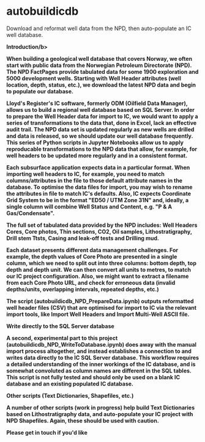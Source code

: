 # autobuildicdb
Download and reformat well data from the NPD, then auto-populate an IC well database.

<b>Introduction/b>

When building a geological well database that covers Norway, we often start with public data from the Norwegian Petroleum Directorate (NPD). The NPD FactPages provide tabulated data for some 1900 exploration and 5000 development wells. Starting with Well Header attributes (well location, depth, status, etc.), we download the latest NPD data and begin to populate our database.

Lloyd's Register's IC software, formerly ODM (Oilfield Data Manager), allows us to build a regional well database based on SQL Server. In order to prepare the Well Header data for import to IC, we would want to apply a series of transformations to the data that, done in Excel, lack an effective audit trail. The NPD data set is updated regularly as new wells are drilled and data is released, so we should update our well database frequently. This series of Python scripts in Jupyter Notebooks allow us to apply reproducable transformations to the NPD data that allow, for example, for well headers to be updated more regularly and in a consistent format. 

Each subsurface application expects data in a particular format. When importing well headers to IC, for example, you need to match columns/attributes in the file to those default attribute names in the database. To optimise the data files for import, you may wish to rename the attributes in file to match IC's defaults. Also, IC expects Coordinate Grid System to be in the format "ED50 / UTM Zone 31N" and, ideally, a single column will combine Well Status and Content, e.g. "P & A Gas/Condensate". 

The full set of tabulated data provided by the NPD includes: Well Headers Cores, Core photos, Thin sections, CO2, Oil samples, Lithostratigraphy, Drill stem Ttsts, Casing and leak-off tests and Drilling mud.

Each dataset presents different data management challenges. For example, the depth values of Core Photo are presented in a single column, which we need to split out into three columns: bottom depth, top depth and depth unit. We can then convert all units to metres, to match our IC project configuration. Also, we might want to extract a filename from each Core Photo URL, and check for erroneous data (invalid depths/units, overlapping intervals, repeated depths, etc.)

The script (autobuildicdb_NPD_PrepareData.ipynb) outputs reformatted well header files (CSV) that are optimised for import to IC via the relevant import tools, like Import Well Headers and Import Multi-Well ASCII file.

<b>Write directly to the SQL Server database<b>

A second, experimental part to this project (autobuildicdb_NPD_WriteToDatabase.ipynb) does away with the manual import process altogether, and instead establishes a connection to and writes data directly to the IC SQL Server database. This workflow requires a detailed understanding of the inner workings of the IC database, and is somewhat convoluted as column names are different in the SQL tables. This script is not fully tested and should only be used on a blank IC database and an existing populated IC database.

<b>Other scripts (Text Dictionaries, Shapefiles, etc.)</b>

A number of other scripts (work in progress) help build Text Dictionaries based on Lithostratigraphy data, and auto-populate your IC project with NPD Shapefiles. Again, these should be used with caution.

Please get in touch if you'd like 
